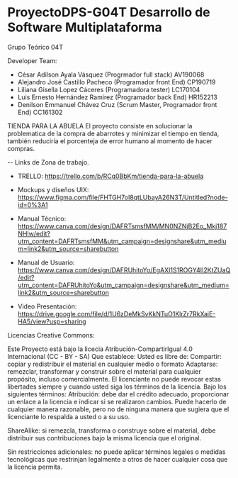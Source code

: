 # ProyectoDPS-G04T Desarrollo de Software Multiplataforma

Grupo Teórico 04T

Developer Team:

- César Adilson Ayala Vásquez (Progrmador full stack) AV190068
- Alejandro José Castillo Pacheco (Programador front End) CP190719
- Liliana Gisella Lopez Cáceres (Programadora tester) LC170104
- Luis Ernesto Hernández Ramirez (Programador back End) HR152213
- Denilson Emmanuel Chávez Cruz (Scrum Master, Programador front End) CC161302

TIENDA PARA LA ABUELA
El proyecto consiste en solucionar la problematica de la compra de abarrotes y minimizar el tiempo en tienda, también reduciría el porcenteja de error humano al momento de hacer compras.

-- Links de Zona de trabajo.

- TRELLO: https://trello.com/b/RCq0BbKm/tienda-para-la-abuela

- Mockups y diseños UIX: https://www.figma.com/file/FHTGH7oI8qtLUbayA26N3T/Untitled?node-id=0%3A1

- Manual Técnico: https://www.canva.com/design/DAFRTsmsfMM/MN0NZNjB2Eo_Mkj187NHlw/edit?utm_content=DAFRTsmsfMM&utm_campaign=designshare&utm_medium=link2&utm_source=sharebutton

- Manual de Usuario: https://www.canva.com/design/DAFRUhitoYo/EgAXI1S1ROGY4II2KtZUaQ/edit?utm_content=DAFRUhitoYo&utm_campaign=designshare&utm_medium=link2&utm_source=sharebutton

- Video Presentación: https://drive.google.com/file/d/1U6zDeMkSvKkNTuO1KlrZr7RkXaiE-HA5/view?usp=sharing

Licencias Creative Commons:

Este Proyecto está bajo la licecia Atribución-CompartirIgual 4.0 Internacional (CC - BY - SA) Que establece:
Usted es libre de:
Compartir: copiar y redistribuir el material en cualquier medio o formato
Adaptarse: remezclar, transformar y construir sobre el material
para cualquier propósito, incluso comercialmente.
El licenciante no puede revocar estas libertades siempre y cuando usted siga los términos de la licencia.
Bajo los siguientes términos:
Atribución: debe dar el crédito adecuado, proporcionar un enlace a la licencia e indicar si se realizaron cambios. Puede hacerlo de cualquier manera razonable, pero no de ninguna manera que sugiera que el licenciante lo respalda a usted o a su uso.

ShareAlike: si remezcla, transforma o construye sobre el material, debe distribuir sus contribuciones bajo la misma licencia que el original.

Sin restricciones adicionales: no puede aplicar términos legales o medidas tecnológicas que restrinjan legalmente a otros de hacer cualquier cosa que la licencia permita.
